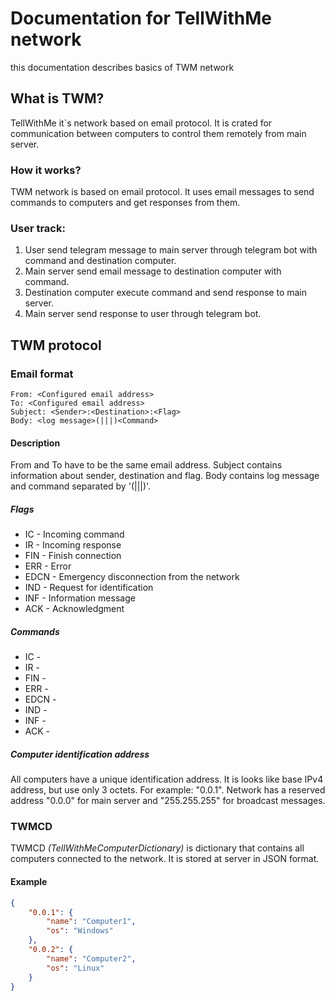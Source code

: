 # Documentation for TellWithMe network
this documentation describes basics of TWM network
## What is TWM?
TellWithMe it`s network based on email protocol. It is crated for communication between computers to control them remotely from main server.
### How it works?
TWM network is based on email protocol. It uses email messages to send commands to computers and get responses from them.
### User track:
1. User send telegram message to main server through telegram bot with command and destination computer.
2. Main server send email message to destination computer with command.
3. Destination computer execute command and send response to main server.
4. Main server send response to user through telegram bot.
## TWM protocol
### Email format
```
From: <Configured email address>
To: <Configured email address>
Subject: <Sender>:<Destination>:<Flag>
Body: <log message>(|||)<Command>
```
#### Description
From and To have to be the same email address. Subject contains information about sender, destination and flag. Body contains log message and command separated by '(|||)'.
##### Flags
* IC - Incoming command
* IR - Incoming response
* FIN - Finish connection
* ERR - Error
* EDCN - Emergency disconnection from the network
* IND - Request for identification
* INF - Information message
* ACK - Acknowledgment
##### Commands
* IC - <bash or cmd command>
* IR - <response>
* FIN - <Sender address>
* ERR - <error message>
* EDCN - <Sender address>
* IND - <computer name>
* INF - <data>
* ACK - <Sender address>
##### Computer identification address
All computers have a unique identification address. It is looks like base IPv4 address, but use only 3 octets. For example: "0.0.1". Network has a reserved address "0.0.0" for main server and "255.255.255" for broadcast messages.
### TWMCD
TWMCD _(TellWithMeComputerDictionary)_ is dictionary that contains all computers connected to the network. It is stored at server in JSON format.
#### Example
```json
{
    "0.0.1": {
        "name": "Computer1",
        "os": "Windows"
    },
    "0.0.2": {
        "name": "Computer2",
        "os": "Linux"
    }
}
```

